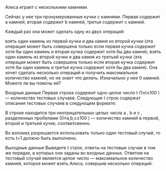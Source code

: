 ﻿Алиса играет с несколькими камнями.

Сейчас у нее три пронумерованные кучки с камнями. Первая содержит a
 камней, вторая содержит b
 камней, третья содержит c
 камней.

Каждый раз она может сделать одну из двух операций:

взять один камень из первой кучки и два камня из второй кучки (эта операция может быть совершена только если первая кучка содержит хотя бы один камень и вторая кучка содержит хотя бы два камня);
взять один камень из второй кучки и два камня из третьей кучки (эта операция может быть совершена только если вторая кучка содержит хотя бы один камень и третья кучка содержит хотя бы два камня).
Она хочет сделать несколько операций и получить максимальное количество камней, но не знает что делать. Изначально у нее 0
 камней. Можете ли вы помочь ей?

Входные данные
Первая строка содержит одно целое число t
 (1≤t≤100
) — количество тестовых случаев. Следующие t
 строк содержат описания тестовых случаев в следующем формате:

В строке находится три неотрицательных целых числа a
, b
 и c
, разделенных пробелами (0≤a,b,c≤100
) — количество камней в первой, второй и третьей кучке, соответсвенно.

Во взломах разрешается использовать только один тестовый случай, то есть t=1
 должно быть выполнено.

Выходные данные
Выведите t
 строк, ответы на тестовые случае в том же порядке, в которых они заданы во входных данных. Ответом на тестовый случай является целое число — максимальное количество камней, которое может взять Алиса, совершив несколько операций.